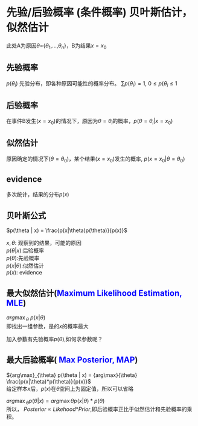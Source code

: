 # 先验/后验概率 (条件概率) 贝叶斯估计，似然估计
此处A为原因$\theta$={$\theta_1$,...,$\theta_n$}，B为结果$x=x_0$

## 先验概率 
$p(\theta_i)$ 先验分布，即各种原因可能性的概率分布。
$\sum{p(\theta_i)}=1$,   $0\leq p(\theta_i\leq 1$

## 后验概率
在事件B发生($x=x_0$)的情况下，原因为$\theta=\theta_i$的概率，$p(\theta=\theta_i$|$x=x_0)$ 

## 似然估计
原因确定的情况下($\theta=\theta_0$)，某个结果($x=x_0$)发生的概率, $p(x=x_0|\theta=\theta_0)$

## evidence
多次统计，结果的分布$p(x)$

## 贝叶斯公式
$p(\theta | x) = \frac{p(x|\theta)p(\theta)}{p(x)}$

$x,\theta$: 观察到的结果，可能的原因 \
$p(\theta | x)$:后验概率 \
$p(\theta)$:先验概率 \
$p(x|\theta)$:似然估计 \
$p(x)$: evidence

## 最大似然估计(<font color=blue>Maximum Likelihood Estimation, MLE</font>)

${arg\max}_{\theta}$  $p(x|\theta)$ \
即找出一组参数，是的$x$的概率最大

加入参数有先验概率$p(\theta)$,如何求参数呢？

## 最大后验概率(<font color=blue> Max Posterior, MAP</font>)

${arg\max}_{\theta} p(\theta | x) = {arg\max}{\theta} \frac{p(x|\theta)*p(\theta)}{p(x)}$ \
给定样本$x$后，$p(x)$在$\theta$空间上为固定值，所以可以省略

${arg\max}_{\theta} p(\theta | x) = {arg\max}{\theta} {p(x|\theta)*p(\theta)}$ \
所以， $Posterior$ $\propto$ $Likehood$*$Prior$,即后验概率正比于似然估计和先验概率的乘积。


